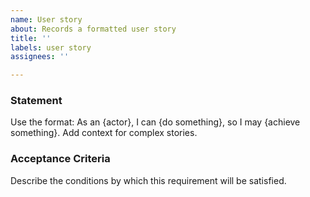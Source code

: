```yaml
---
name: User story
about: Records a formatted user story
title: ''
labels: user story
assignees: ''

---
```


### Statement ###
Use the format: As an {actor}, I can {do something}, so I may {achieve something}. Add context for complex stories.

### Acceptance Criteria ###
Describe the conditions by which this requirement will be satisfied.
